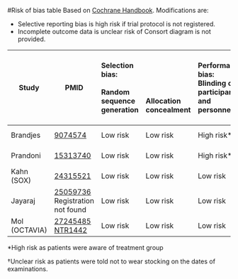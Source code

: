 #Risk of bias table
Based on [Cochrane Handbook](http://handbook.cochrane.org/chapter_8/table_8_5_d_criteria_for_judging_risk_of_bias_in_the_risk_of.htm). Modifications are:
* Selective reporting bias is high risk if trial protocol is not registered.
* Incomplete outcome data is unclear risk of Consort diagram is not provided.

|  Study        |  PMID | Selection bias:<br/><br/>Random sequence generation<br/>| <br/><br/><br/><br/>Allocation concealment|Performance bias:<br/>Blinding of participants and personnel|Detection bias:<br/><br/>Blinding of outcome assessment<br/>|Attrition bias:<br/><br/>Incomplete outcome data<br/>|Reporting bias:<br/><br/><br/>Selective reporting|Other biases:<br/><br/>E.g. imbalanced compliance , co-interventions, or other<br/>|
| ------------- |--------------------------------------|:---------|:---------|:--------------|:------------|:----------|:----------|:----------|
| Brandjes      |[9074574](http://pubmed.gov/9074574)<br/>  |Low risk |Low risk |High risk* |Unclear risk† |Low risk |Low risk|Low risk|
| Prandoni      |[15313740](http://pubmed.gov/15313740)<br/>|Low risk |Low risk |High risk* |Unclear risk† |Low risk |Low risk|Low risk|
| Kahn (SOX)    |[24315521](http://pubmed.gov/24315521)<br/>|Low risk |Low risk |Low risk   |Low risk      |Low risk |Low risk|Low risk|
| Jayaraj       |[25059736](http://pubmed.gov/25059736)<br/>Registration not found|Low risk |Low risk |Low risk   |Unclear risk† |Unclear risk†|Unclear risk†|Low risk|
| Mol (OCTAVIA) |[27245485](http://pubmed.gov/27245485)<br/>[NTR1442](http://apps.who.int/trialsearch/Trial2.aspx?TrialID=NTR1442)|Low risk |Low risk |Low risk   |Unclear risk† |Low risk |Low risk|Low risk|

*High risk as patients were aware of treatment group

†Unclear risk as patients were told not to wear stocking on the dates of examinations.
